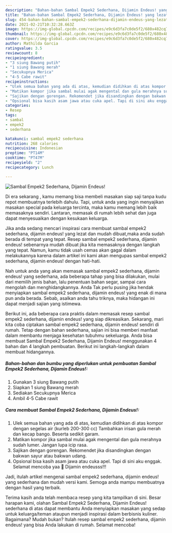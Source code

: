 ```yaml
---
description: "Bahan-bahan Sambal Empek2 Sederhana, Dijamin Endeus! yang lezat dan Mudah Dibuat"
title: "Bahan-bahan Sambal Empek2 Sederhana, Dijamin Endeus! yang lezat dan Mudah Dibuat"
slug: 454-bahan-bahan-sambal-empek2-sederhana-dijamin-endeus-yang-lezat-dan-mudah-dibuat
date: 2021-02-21T10:32:28.663Z
image: https://img-global.cpcdn.com/recipes/e9c6d3fa7c0de5f2/680x482cq70/sambal-empek2-sederhana-dijamin-endeus-foto-resep-utama.jpg
thumbnail: https://img-global.cpcdn.com/recipes/e9c6d3fa7c0de5f2/680x482cq70/sambal-empek2-sederhana-dijamin-endeus-foto-resep-utama.jpg
cover: https://img-global.cpcdn.com/recipes/e9c6d3fa7c0de5f2/680x482cq70/sambal-empek2-sederhana-dijamin-endeus-foto-resep-utama.jpg
author: Mathilda Garcia
ratingvalue: 3.5
reviewcount: 8
recipeingredient:
- "3 siung Bawang putih"
- "1 siung Bawang merah"
- "Secukupnya Merica"
- "4-5 Cabe rawit"
recipeinstructions:
- "Ulek semua bahan yang ada di atas, kemudian didihkan di atas kompor dengan segelas air (kurleb 200-300 cc) Tambahkan irisan gula merah dan kecap bango. Beserta sedikit garam."
- "Matikan kompor jika sambal mulai agak mengental dan gula merahnya sudah lumer. Jangan lupa icip rasa."
- "Sajikan dengan gorengan. Rekomendet jika disandingkan dengan bakwan sayur atau bakwan udang."
- "Opsional bisa kasih asam jawa atau cuka apel. Tapi di sini aku enggak. Selamat mencoba yaa 🤗 Dijamin endeusss!!!"
categories:
- Resep
tags:
- sambal
- empek2
- sederhana

katakunci: sambal empek2 sederhana 
nutrition: 268 calories
recipecuisine: Indonesian
preptime: "PT14M"
cooktime: "PT47M"
recipeyield: "2"
recipecategory: Lunch

---
```



![Sambal Empek2 Sederhana, Dijamin Endeus!](https://img-global.cpcdn.com/recipes/e9c6d3fa7c0de5f2/680x482cq70/sambal-empek2-sederhana-dijamin-endeus-foto-resep-utama.jpg)

Di era  sekarang , kamu memang bisa membeli masakan siap saji tanpa kudu repot membuatnya terlebih dahulu. Tapi, untuk anda yang ingin menyajikan masakan special pada keluarga tercinta, maka kamu memang lebih baik memasaknya sendiri. Lantaran, memasak di rumah lebih sehat dan juga dapat menyesuaikan dengan kesukaan keluarga.

Jika anda sedang mencari inspirasi cara membuat sambal empek2 sederhana, dijamin endeus! yang lezat dan mudah dibuat,maka anda sudah berada di tempat yang tepat. Resep sambal empek2 sederhana, dijamin endeus!  sebenarnya mudah dibuat jika kita memasaknya dengan langkah yang tepat. Namun, kamu tidak usah cemas akan gagal dalam melakukannya 
karena dalam artikel ini kami akan mengupas sambal empek2 sederhana, dijamin endeus! dengan hati-hati.  



Nah untuk anda yang akan memasak sambal empek2 sederhana, dijamin endeus! yang sederhana, ada beberapa tahap yang bisa dilakukan, mulai dari memilih jenis bahan, lalu penentuan bahan segar, sampai cara mengolah dan menghidangkannya. Anda Tak perlu pusing jika hendak menyiapkan sambal empek2 sederhana, dijamin endeus! yang enak di mana pun anda berada. Sebab, asalkan anda  tahu triknya, maka hidangan ini dapat menjadi sajian yang istimewa.

Berikut ini, ada beberapa cara praktis  dalam memasak resep sambal empek2 sederhana, dijamin endeus! yang siap dikreasikan. Sekarang, mari kita coba ciptakan sambal empek2 sederhana, dijamin endeus! sendiri di rumah. Tetap dengan bahan sederhana, sajian ini bisa memberi manfaat dalam membantu menjaga kesehatan tubuhmu sekeluarga. Anda bisa membuat Sambal Empek2 Sederhana, Dijamin Endeus! menggunakan 4 bahan dan 4 langkah pembuatan. Berikut ini langkah-langkah dalam membuat hidangannya.

<!--inarticleads1-->

##### Bahan-bahan dan bumbu yang diperlukan untuk pembuatan Sambal Empek2 Sederhana, Dijamin Endeus!:

1. Gunakan 3 siung Bawang putih
1. Siapkan 1 siung Bawang merah
1. Sediakan Secukupnya Merica
1. Ambil 4-5 Cabe rawit




<!--inarticleads2-->

##### Cara membuat Sambal Empek2 Sederhana, Dijamin Endeus!:

1. Ulek semua bahan yang ada di atas, kemudian didihkan di atas kompor dengan segelas air (kurleb 200-300 cc) Tambahkan irisan gula merah dan kecap bango. Beserta sedikit garam.
1. Matikan kompor jika sambal mulai agak mengental dan gula merahnya sudah lumer. Jangan lupa icip rasa.
1. Sajikan dengan gorengan. Rekomendet jika disandingkan dengan bakwan sayur atau bakwan udang.
1. Opsional bisa kasih asam jawa atau cuka apel. Tapi di sini aku enggak. Selamat mencoba yaa 🤗 Dijamin endeusss!!!




Jadi, itulah artikel mengenai  sambal empek2 sederhana, dijamin endeus!  yang sederhana dan mudah versi kami. Semoga anda mampu membuatnya dengan hasil yang terbaik. 

Terima kasih anda telah membaca resep yang kita tampilkan di sini. Besar harapan kami, olahan  Sambal Empek2 Sederhana, Dijamin Endeus! sederhana di atas dapat membantu Anda menyiapkan masakan yang sedap untuk keluarga/teman ataupun menjadi inspirasi dalam berbisnis kuliner. Bagaimana? Mudah bukan? Itulah resep sambal empek2 sederhana, dijamin endeus! yang bisa Anda lakukan di rumah. Selamat mencoba!

